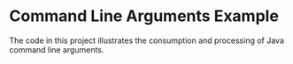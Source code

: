 # Command Line Arguments Example 

The code in this project illustrates the consumption and processing of Java command line arguments.
